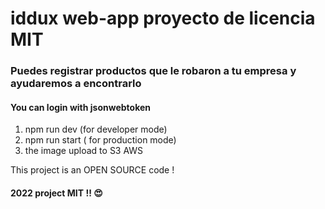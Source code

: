 # iddux web-app proyecto de licencia MIT 

###  Puedes registrar productos que le robaron a tu empresa y ayudaremos a encontrarlo
#### You can login with jsonwebtoken 

1. npm run dev  (for developer mode)
2. npm run start ( for production mode)
3. the image upload to S3 AWS 

This project is an OPEN SOURCE code !


#### 2022 project MIT !! 😍